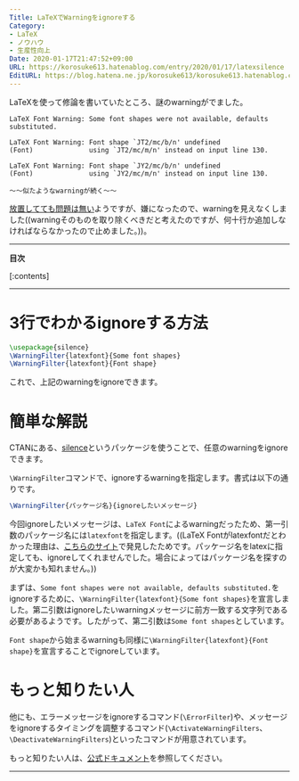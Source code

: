 ```yaml
---
Title: LaTeXでWarningをignoreする
Category:
- LaTeX
- ノウハウ
- 生産性向上
Date: 2020-01-17T21:47:52+09:00
URL: https://korosuke613.hatenablog.com/entry/2020/01/17/latexsilence
EditURL: https://blog.hatena.ne.jp/korosuke613/korosuke613.hatenablog.com/atom/entry/26006613498948464
---
```


<!-- ここに導入を書く -->
LaTeXを使って修論を書いていたところ、謎のwarningがでました。

```
LaTeX Font Warning: Some font shapes were not available, defaults substituted.

LaTeX Font Warning: Font shape `JT2/mc/b/n' undefined
(Font)              using `JT2/mc/m/n' instead on input line 130.

LaTeX Font Warning: Font shape `JY2/mc/b/n' undefined
(Font)              using `JY2/mc/m/n' instead on input line 130.

〜〜似たようなwarningが続く〜〜
```

[放置してても問題は無い](https://texwiki.texjp.org/?%E3%82%88%E3%81%8F%E3%81%82%E3%82%8B%E8%B3%AA%E5%95%8F#bf583189)ようですが、嫌になったので、warningを見えなくしました((warningそのものを取り除くべきだと考えたのですが、何十行か追加しなければならなかったので止めました。))。

<!-- 続きを読むのやつ -->
<!-- more -->

---

**目次**

[:contents]

<!-- ここに広告が入る -->
---

# 3行でわかるignoreする方法

```tex
\usepackage{silence}
\WarningFilter{latexfont}{Some font shapes}
\WarningFilter{latexfont}{Font shape}
```
これで、上記のwarningをignoreできます。

# 簡単な解説

CTANにある、[silence](https://ctan.org/pkg/silence)というパッケージを使うことで、任意のwarningをignoreできます。

`\WarningFilter`コマンドで、ignoreするwarningを指定します。書式は以下の通りです。

```tex
\WarningFilter{パッケージ名}{ignoreしたいメッセージ}
```

今回ignoreしたいメッセージは、`LaTeX Font`によるwarningだったため、第一引数のパッケージ名には`latexfont`を指定します。((LaTeX Fontがlatexfontだとわかった理由は、[こちらのサイト](https://www.semipol.de/2018/06/12/latex-best-practices.html#filtering-warnings)で発見したためです。パッケージ名をlatexに指定しても、ignoreしてくれませんでした。場合によってはパッケージ名を探すのが大変かも知れません。))


まずは、`Some font shapes were not available, defaults substituted.`をignoreするために、`\WarningFilter{latexfont}{Some font shapes}`を宣言しました。第二引数はignoreしたいwarningメッセージに前方一致する文字列である必要があるようです。したがって、第二引数は`Some font shapes`としています。

`Font shape`から始まるwarningも同様に`\WarningFilter{latexfont}{Font shape}`を宣言することでignoreしています。

# もっと知りたい人
他にも、エラーメッセージをignoreするコマンド(`\ErrorFilter`)や、メッセージをignoreするタイミングを調整するコマンド(`\ActivateWarningFilters`、`\DeactivateWarningFilters`)といったコマンドが用意されています。

もっと知りたい人は、[公式ドキュメント](http://ftp.yz.yamagata-u.ac.jp/pub/CTAN/macros/latex/contrib/silence/silence-doc.pdf)を参照してください。

<!-- 記事終わり線 -->
---

<!-- ここに脚注が来る -->

